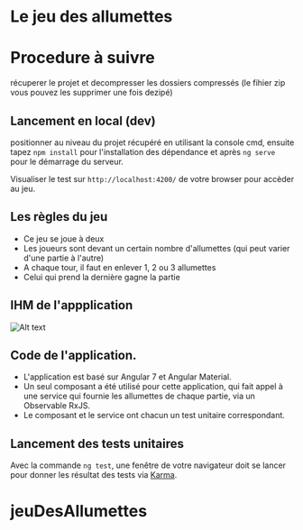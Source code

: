 # Le jeu des allumettes

# Procedure à suivre 

récuperer le projet et decompresser les dossiers compressés (le fihier zip vous pouvez les supprimer une fois dezipé)

## Lancement en local (dev)

positionner au niveau du projet récupéré en utilisant la console cmd, ensuite tapez `npm install` pour l'installation des dépendance et après `ng serve` pour le démarrage du serveur.

Visualiser le test sur `http://localhost:4200/` de votre browser pour accèder au jeu.

## Les règles du jeu

-	Ce jeu se joue à deux
-	Les joueurs sont devant un certain nombre d'allumettes (qui peut varier d'une partie à l'autre)
-	A chaque tour, il faut en enlever 1, 2 ou 3 allumettes
-	Celui qui prend la dernière gagne la partie


## IHM de l'appplication
![Alt text](doc/jeux_allumettes.png)

## Code de l'application.

- L'application est basé sur Angular 7 et Angular Material.
- Un seul composant a été utilisé pour cette application, qui fait appel à une service qui fournie les allumettes de chaque partie, via un Observable RxJS.
- Le composant et le service ont chacun un test unitaire correspondant.

## Lancement des tests unitaires

Avec la commande `ng test`, une fenêtre de votre navigateur doit se lancer pour donner les résultat des tests via [Karma](https://karma-runner.github.io).
# jeuDesAllumettes
